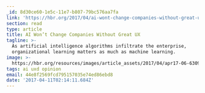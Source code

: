```yaml
---
_id: 8d30ce60-1e5c-11e7-b807-79bc576aa7fa
link: 'https://hbr.org/2017/04/ai-wont-change-companies-without-great-ux'
section: read
type: article
title: AI Won’t Change Companies Without Great UX
tagline: >-
  As artificial intelligence algorithms infiltrate the enterprise,
  organizational learning matters as much as machine learning.
image: >-
  https://hbr.org/resources/images/article_assets/2017/04/apr17-06-630989759-1200x675.jpg
tags: ai uxd opinion
email: 44e8f2569fcd795157035e74ed86ebd8
date: '2017-04-11T02:14:11.684Z'
---
```


